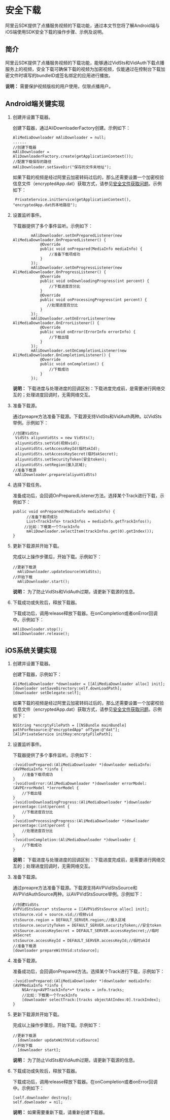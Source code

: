 # 安全下载

阿里云SDK提供了点播服务视频的下载功能，通过本文节您将了解Android端与iOS端使用SDK安全下载的操作步骤、示例及说明。

## 简介

阿里云SDK提供了点播服务视频的下载功能，能够通过VidSts和VidAuth下载点播服务上的视频，安全下载可确保下载的视频为加密视频，仅能通过在控制台下载加密文件时填写的bundleID或签名绑定的应用进行播放。

**说明：** 需要保护视频版权的用户使用，仅限点播用户。

## Android端关键实现

1.  创建并设置下载器。

    创建下载器，通过AliDownloaderFactory创建。示例如下：

    ```
    AliMediaDownloader mAliDownloader = null;
    ......
    //创建下载器
    mAliDownloader = AliDownloaderFactory.create(getApplicationContext());
    //配置下载保存的路径
    mAliDownloader.setSaveDir("保存的文件夹地址");
    ```

    如果下载的视频是经过阿里云加密转码过后的，那么还需要设置一个加密校验信息文件（encryptedApp.dat）获取方式，请参见[安全文件获取问题](/cn.zh-CN/常见问题/播放器问题/安全文件获取问题.md)。示例如下：

    ```
     PrivateService.initService(getApplicationContext(), "encryptedApp.dat的本地路径");
    ```

2.  设置监听事件。

    下载器提供了多个事件监听。示例如下：

    ```
            mAliDownloader.setOnPreparedListener(new AliMediaDownloader.OnPreparedListener() {
                @Override
                public void onPrepared(MediaInfo mediaInfo) {
                    //准备下载项成功
                }
            });
            mAliDownloader.setOnProgressListener(new AliMediaDownloader.OnProgressListener() {
                @Override
                public void onDownloadingProgress(int percent) {
                    //下载进度百分比
                }
                @Override
                public void onProcessingProgress(int percent) {
                   //处理进度百分比
                }
            });
            mAliDownloader.setOnErrorListener(new AliMediaDownloader.OnErrorListener() {
                @Override
                public void onError(ErrorInfo errorInfo) {
                    //下载出错
                }
            });
            mAliDownloader.setOnCompletionListener(new AliMediaDownloader.OnCompletionListener() {
                @Override
                public void onCompletion() {
                    //下载成功
                }
            });
    ```

    **说明：** 下载进度与处理进度的回调区别：下载进度完成前，是需要进行网络交互的；处理进度回调时，无需网络交互。

3.  准备下载源。

    通过preapre方法准备下载源。下载源支持VidSts和VidAuth两种。以VidSts举例。示例如下：

    ```
    //创建VidSts
     VidSts aliyunVidSts = new VidSts();
     aliyunVidSts.setVid(视频vid);
     aliyunVidSts.setAccessKeyId(临时akId);
     aliyunVidSts.setAccessKeySecret(临时akSecret);
     aliyunVidSts.setSecurityToken(安全token);
     aliyunVidSts.setRegion(接入区域);
    //准备下载源
     mAliDownloader.prepare(aliyunVidSts)
    ```

4.  选择下载任务。

    准备成功后，会回调OnPreparedListener方法。选择某个Track进行下载，示例如下：

    ```
    public void onPrepared(MediaInfo mediaInfo) {
          //准备下载项成功
          List<TrackInfo> trackInfos = mediaInfo.getTrackInfos();
         //比如：下载第一个TrackInfo
          mAliDownloader.selectItem(trackInfos.get(0).getIndex());
    }
    ```

5.  更新下载源并开始下载。

    完成以上操作步骤后，开始下载。示例如下：

    ```
    //更新下载源
      mAliDownloader.updateSource(mVidSts);
    //开始下载
      mAliDownloader.start();
    ```

    **说明：** 为了防止VidSts和VidAuth过期，请更新下载源的信息。

6.  下载成功或失败后，释放下载器。

    下载成功后，调用release释放下载器。在onCompletion或者onError回调中。示例如下：

    ```
    mAliDownloader.stop();
    mAliDownloader.release();
    ```


## iOS系统关键实现

1.  创建并设置下载器。

    创建下载器，示例如下：

    ```
    AliMediaDownloader *downloader = [[AliMediaDownloader alloc] init];
    [downloader setSaveDirectory:self.downLoadPath];
    [downloader setDelegate:self];
    ```

    如果下载的视频是经过阿里云加密转码过后的，那么还需要设置一个加密校验信息文件（encryptedApp.dat）获取方式，请参见[安全文件获取问题](/cn.zh-CN/常见问题/播放器问题/安全文件获取问题.md)。示例如下：

    ```
    NSString *encrptyFilePath = [[NSBundle mainBundle] pathForResource:@"encryptedApp" ofType:@"dat"];
    [AliPrivateService initKey:encrptyFilePath];
    ```

2.  设置监听事件。

    下载器提供了多个事件监听。示例如下：

    ```
    -(void)onPrepared:(AliMediaDownloader *)downloader mediaInfo:(AVPMediaInfo *)info {
        //准备下载项成功
    }
    -(void)onError:(AliMediaDownloader *)downloader errorModel:(AVPErrorModel *)errorModel {
        //下载出错
    }
    -(void)onDownloadingProgress:(AliMediaDownloader *)downloader percentage:(int)percent {
        //下载进度百分比
    }
    -(void)onProcessingProgress:(AliMediaDownloader *)downloader percentage:(int)percent {
        //处理进度百分比
    }
    -(void)onCompletion:(AliMediaDownloader *)downloader {
        //下载成功
    }
    ```

    **说明：** 下载进度与处理进度的回调区别：下载进度完成前，是需要进行网络交互的；处理进度回调时，无需网络交互。

3.  准备下载源。

    通过preapre方法准备下载源。下载源支持AVPVidStsSource和AVPVidAuthSource两种。以AVPVidStsSource举例。示例如下：

    ```
    //创建VidSts
    AVPVidStsSource* stsSource = [[AVPVidStsSource alloc] init];
    stsSource.vid = source.vid;//视频vid
    stsSource.region = DEFAULT_SERVER.region;//接入区域
    stsSource.securityToken = DEFAULT_SERVER.securityToken;//安全token
    stsSource.accessKeySecret = DEFAULT_SERVER.accessKeySecret;//临时akSecret
    stsSource.accessKeyId = DEFAULT_SERVER.accessKeyId;//临时akId
    //准备下载源
    [downloader prepareWithVid:stsSource];
    ```

4.  准备下载源。

    准备成功后，会回调onPrepared方法。选择某个Track进行下载，示例如下：

    ```
    -(void)onPrepared:(AliMediaDownloader *)downloader mediaInfo:(AVPMediaInfo *)info {
        NSArray<AVPTrackInfo*>* tracks = info.tracks;
        //比如：下载第一个TrackInfo
        [downloader selectTrack:[tracks objectAtIndex:0].trackIndex];
    }
    ```

5.  更新下载源并开始下载。

    完成以上操作步骤后，开始下载。示例如下：

    ```
    //更新下载源
      [downloader updateWithVid:vidSource]
    //开始下载
      [downloader start];
    ```

    **说明：** 为了防止VidSts和VidAuth过期，请更新下载源的信息。

6.  下载成功或失败后，释放下载器。

    下载成功后，调用release释放下载器。在onCompletion或者onError回调中。示例如下：

    ```
    [self.downloader destroy];
    self.downloader = nil;
    ```

    **说明：** 如果需要重新下载，请重新创建下载器。


